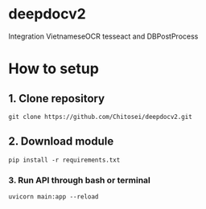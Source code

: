 # deepdocv2
Integration VietnameseOCR tesseact and DBPostProcess

<h1>How to setup</h1>

<h2>1. Clone repository</h2>

```
git clone https://github.com/Chitosei/deepdocv2.git
```

<h2>2. Download module</h2>

```
pip install -r requirements.txt
```

<h3>3. Run API through bash or terminal</h3>

```
uvicorn main:app --reload
```
